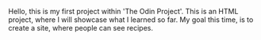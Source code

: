 Hello, this is my first project within 'The Odin Project'.
This is an HTML project, where I will showcase what I learned so far.
My goal this time, is to create a site, where people can see recipes.